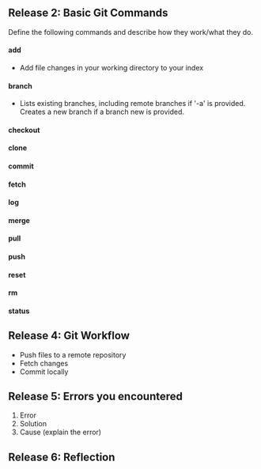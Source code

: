 ## Release 2: Basic Git Commands
Define the following commands and describe how they work/what they do.  


#### add
- Add file changes in your working directory to your index

#### branch
- Lists existing branches, including remote branches if '-a' is provided. Creates a new branch if a branch new is provided.

#### checkout
<!-- Your defnition here -->

#### clone
<!-- Your defnition here -->

#### commit
<!-- Your defnition here -->

#### fetch
<!-- Your defnition here -->

#### log
<!-- Your defnition here -->

#### merge
<!-- Your defnition here -->

#### pull
<!-- Your defnition here -->

#### push
<!-- Your defnition here -->

#### reset
<!-- Your defnition here -->

#### rm
<!-- Your defnition here -->

#### status


## Release 4: Git Workflow

- Push files to a remote repository
- Fetch changes
- Commit locally

## Release 5: Errors you encountered
1. Error
2. Solution
3. Cause (explain the error)

## Release 6: Reflection